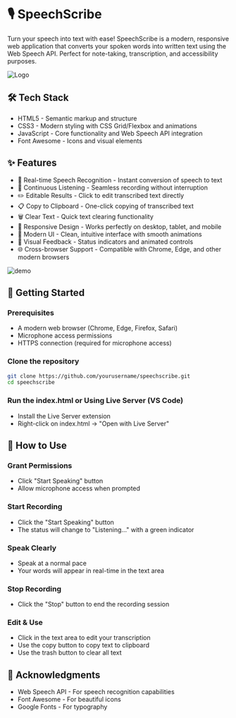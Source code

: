 # 🎙️ SpeechScribe 

Turn your speech into text with ease!
SpeechScribe is a modern, responsive web application that converts your spoken words into written text using the Web Speech API. Perfect for note-taking, transcription, and accessibility purposes.

![Logo](https://github.com/user-attachments/assets/0ea4fb5d-f762-4619-803d-e44a861dd2ba)

## 🛠️ Tech Stack

- HTML5 - Semantic markup and structure
- CSS3 - Modern styling with CSS Grid/Flexbox and animations
- JavaScript - Core functionality and Web Speech API integration
- Font Awesome - Icons and visual elements


## ✨ Features

- 🎯 Real-time Speech Recognition - Instant conversion of speech to text
- 🔄 Continuous Listening - Seamless recording without interruption
- ✏️ Editable Results - Click to edit transcribed text directly
- 📋 Copy to Clipboard - One-click copying of transcribed text
- 🗑️ Clear Text - Quick text clearing functionality
- 📱 Responsive Design - Works perfectly on desktop, tablet, and mobile
- 🎨 Modern UI - Clean, intuitive interface with smooth animations
- 🔴 Visual Feedback - Status indicators and animated controls
- 🌐 Cross-browser Support - Compatible with Chrome, Edge, and other modern browsers

![demo](https://github.com/user-attachments/assets/3d4dd90a-8463-46d8-b6bb-b3d3cf17611c)

## 🚀 Getting Started

### Prerequisites

- A modern web browser (Chrome, Edge, Firefox, Safari)
- Microphone access permissions
- HTTPS connection (required for microphone access)

### Clone the repository

```bash 
git clone https://github.com/yourusername/speechscribe.git
cd speechscribe
```

### Run the index.html or Using Live Server (VS Code)

- Install the Live Server extension
- Right-click on index.html → "Open with Live Server"

## 🎯 How to Use

### Grant Permissions

- Click "Start Speaking" button
- Allow microphone access when prompted


### Start Recording

- Click the "Start Speaking" button
- The status will change to "Listening..." with a green indicator


### Speak Clearly

- Speak at a normal pace
- Your words will appear in real-time in the text area


### Stop Recording

- Click the "Stop" button to end the recording session


### Edit & Use

- Click in the text area to edit your transcription
- Use the copy button to copy text to clipboard
- Use the trash button to clear all text


## 🙏 Acknowledgments

- Web Speech API - For speech recognition capabilities
- Font Awesome - For beautiful icons
- Google Fonts - For typography

